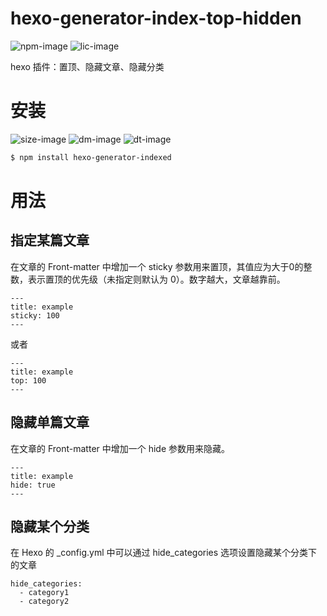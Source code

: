 # hexo-generator-index-top-hidden
![npm-image](https://img.shields.io/npm/v/hexo-generator-index-top-hidden?style=flat-square)
![lic-image](https://img.shields.io/npm/l/hexo-generator-index-top-hidden?style=flat-square)

hexo 插件：置顶、隐藏文章、隐藏分类


# 安装
![size-image](https://img.shields.io/github/languages/code-size/zuoer96/hexo-generator-index-top-hidden?style=flat-square)
![dm-image](https://img.shields.io/npm/dm/hexo-generator-index-top-hidden?style=flat-square)
![dt-image](https://img.shields.io/npm/dt/hexo-generator-index-top-hidden?style=flat-square)

``` bash
$ npm install hexo-generator-indexed
```

# 用法
## 指定某篇文章
在文章的 Front-matter 中增加一个 sticky 参数用来置顶，其值应为大于0的整数，表示置顶的优先级（未指定则默认为 0）。数字越大，文章越靠前。
```
---
title: example
sticky: 100
---
```
或者
```
---
title: example
top: 100
---
```

## 隐藏单篇文章
在文章的 Front-matter 中增加一个 hide 参数用来隐藏。
```
---
title: example
hide: true
---
```

## 隐藏某个分类
在 Hexo 的 _config.yml 中可以通过 hide_categories 选项设置隐藏某个分类下的文章
```
hide_categories:
  - category1
  - category2
```